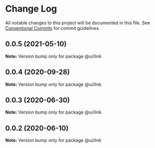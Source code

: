 # Change Log

All notable changes to this project will be documented in this file.
See [Conventional Commits](https://conventionalcommits.org) for commit guidelines.

## 0.0.5 (2021-05-10)

**Note:** Version bump only for package @ui/link





## 0.0.4 (2020-09-28)

**Note:** Version bump only for package @ui/link

## 0.0.3 (2020-06-30)

**Note:** Version bump only for package @ui/link

## 0.0.2 (2020-06-10)

**Note:** Version bump only for package @ui/link
